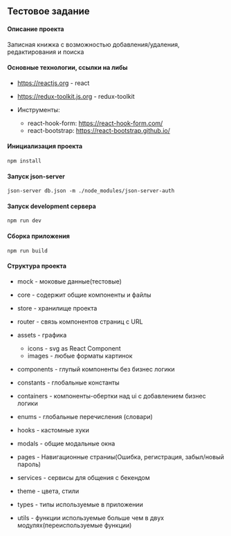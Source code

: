 ## Тестовое задание

#### Описание проекта

Записная книжка с возможностью добавления/удаления, редактирования и поиска

#### Основные технологии, ссылки на либы

- <https://reactjs.org> - react

- <https://redux-toolkit.js.org> - redux-toolkit

- Инструменты:
  - react-hook-form: <https://react-hook-form.com/>
  - react-bootstrap: <https://react-bootstrap.github.io/>

#### Инициализация проекта

    npm install

#### Запуск json-server

    json-server db.json -m ./node_modules/json-server-auth

#### Запуск development сервера

    npm run dev

#### Сборка приложения

    npm run build

#### Структура проекта

- mock - моковые данные(тестовые)

- core - содержит общие компоненты и файлы

- store - хранилище проекта
- router - связь компонентов страниц с URL
- assets - графика
  - icons - svg as React Component
  - images - любые форматы картинок
- components - глупый компоненты без бизнес логики
- constants - глобальные константы
- containers - компоненты-обертки над ui с добавлением бизнес логики
- enums - глобальные перечисления (словари)
- hooks - кастомные хуки
- modals - общие модальные окна
- pages - Навигационные страниы(Ошибка, регистрация, забыл/новый пароль)
- services - сервисы для общения с бекендом
- theme - цвета, стили
- types - типы используемые в приложении
- utils - функции используемые больше чем в двух модулях(переиспользуемые функции)
